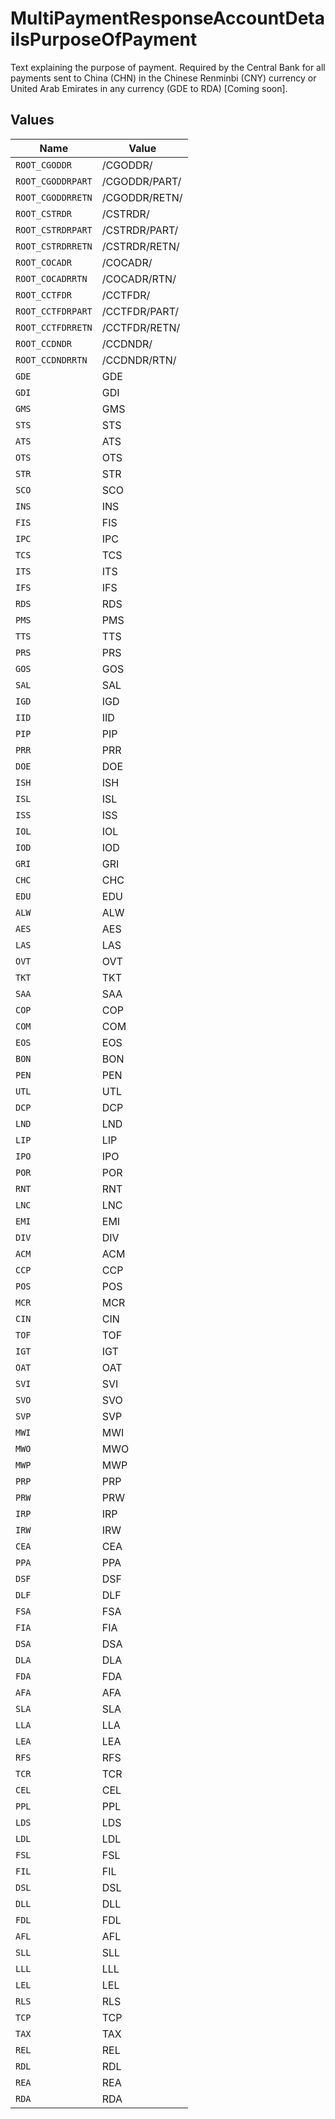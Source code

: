 # MultiPaymentResponseAccountDetailsPurposeOfPayment

Text explaining the purpose of payment. Required by the Central Bank for all payments sent to China (CHN) in the Chinese Renminbi (CNY) currency or United Arab Emirates in any currency (GDE to RDA) [Coming soon].


## Values

| Name              | Value             |
| ----------------- | ----------------- |
| `ROOT_CGODDR`     | /CGODDR/          |
| `ROOT_CGODDRPART` | /CGODDR/PART/     |
| `ROOT_CGODDRRETN` | /CGODDR/RETN/     |
| `ROOT_CSTRDR`     | /CSTRDR/          |
| `ROOT_CSTRDRPART` | /CSTRDR/PART/     |
| `ROOT_CSTRDRRETN` | /CSTRDR/RETN/     |
| `ROOT_COCADR`     | /COCADR/          |
| `ROOT_COCADRRTN`  | /COCADR/RTN/      |
| `ROOT_CCTFDR`     | /CCTFDR/          |
| `ROOT_CCTFDRPART` | /CCTFDR/PART/     |
| `ROOT_CCTFDRRETN` | /CCTFDR/RETN/     |
| `ROOT_CCDNDR`     | /CCDNDR/          |
| `ROOT_CCDNDRRTN`  | /CCDNDR/RTN/      |
| `GDE`             | GDE               |
| `GDI`             | GDI               |
| `GMS`             | GMS               |
| `STS`             | STS               |
| `ATS`             | ATS               |
| `OTS`             | OTS               |
| `STR`             | STR               |
| `SCO`             | SCO               |
| `INS`             | INS               |
| `FIS`             | FIS               |
| `IPC`             | IPC               |
| `TCS`             | TCS               |
| `ITS`             | ITS               |
| `IFS`             | IFS               |
| `RDS`             | RDS               |
| `PMS`             | PMS               |
| `TTS`             | TTS               |
| `PRS`             | PRS               |
| `GOS`             | GOS               |
| `SAL`             | SAL               |
| `IGD`             | IGD               |
| `IID`             | IID               |
| `PIP`             | PIP               |
| `PRR`             | PRR               |
| `DOE`             | DOE               |
| `ISH`             | ISH               |
| `ISL`             | ISL               |
| `ISS`             | ISS               |
| `IOL`             | IOL               |
| `IOD`             | IOD               |
| `GRI`             | GRI               |
| `CHC`             | CHC               |
| `EDU`             | EDU               |
| `ALW`             | ALW               |
| `AES`             | AES               |
| `LAS`             | LAS               |
| `OVT`             | OVT               |
| `TKT`             | TKT               |
| `SAA`             | SAA               |
| `COP`             | COP               |
| `COM`             | COM               |
| `EOS`             | EOS               |
| `BON`             | BON               |
| `PEN`             | PEN               |
| `UTL`             | UTL               |
| `DCP`             | DCP               |
| `LND`             | LND               |
| `LIP`             | LIP               |
| `IPO`             | IPO               |
| `POR`             | POR               |
| `RNT`             | RNT               |
| `LNC`             | LNC               |
| `EMI`             | EMI               |
| `DIV`             | DIV               |
| `ACM`             | ACM               |
| `CCP`             | CCP               |
| `POS`             | POS               |
| `MCR`             | MCR               |
| `CIN`             | CIN               |
| `TOF`             | TOF               |
| `IGT`             | IGT               |
| `OAT`             | OAT               |
| `SVI`             | SVI               |
| `SVO`             | SVO               |
| `SVP`             | SVP               |
| `MWI`             | MWI               |
| `MWO`             | MWO               |
| `MWP`             | MWP               |
| `PRP`             | PRP               |
| `PRW`             | PRW               |
| `IRP`             | IRP               |
| `IRW`             | IRW               |
| `CEA`             | CEA               |
| `PPA`             | PPA               |
| `DSF`             | DSF               |
| `DLF`             | DLF               |
| `FSA`             | FSA               |
| `FIA`             | FIA               |
| `DSA`             | DSA               |
| `DLA`             | DLA               |
| `FDA`             | FDA               |
| `AFA`             | AFA               |
| `SLA`             | SLA               |
| `LLA`             | LLA               |
| `LEA`             | LEA               |
| `RFS`             | RFS               |
| `TCR`             | TCR               |
| `CEL`             | CEL               |
| `PPL`             | PPL               |
| `LDS`             | LDS               |
| `LDL`             | LDL               |
| `FSL`             | FSL               |
| `FIL`             | FIL               |
| `DSL`             | DSL               |
| `DLL`             | DLL               |
| `FDL`             | FDL               |
| `AFL`             | AFL               |
| `SLL`             | SLL               |
| `LLL`             | LLL               |
| `LEL`             | LEL               |
| `RLS`             | RLS               |
| `TCP`             | TCP               |
| `TAX`             | TAX               |
| `REL`             | REL               |
| `RDL`             | RDL               |
| `REA`             | REA               |
| `RDA`             | RDA               |